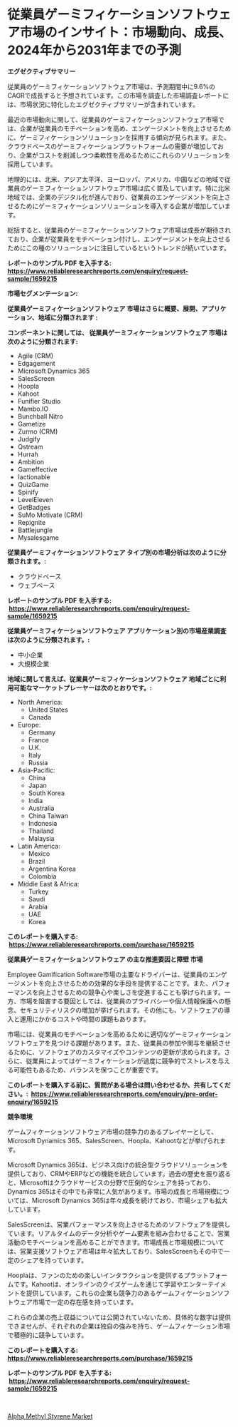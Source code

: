 <p><h1>従業員ゲーミフィケーションソフトウェア市場のインサイト：市場動向、成長、2024年から2031年までの予測</h1></p><p><strong>エグゼクティブサマリー</strong></p>
<p><p>従業員のゲーミフィケーションソフトウェア市場は、予測期間中に9.6%のCAGRで成長すると予想されています。この市場を調査した市場調査レポートには、市場状況に特化したエグゼクティブサマリーが含まれています。</p><p>最近の市場動向に関して、従業員のゲーミフィケーションソフトウェア市場では、企業が従業員のモチベーションを高め、エンゲージメントを向上させるために、ゲーミフィケーションソリューションを採用する傾向が見られます。また、クラウドベースのゲーミフィケーションプラットフォームの需要が増加しており、企業がコストを削減しつつ柔軟性を高めるためにこれらのソリューションを採用しています。</p><p>地理的には、北米、アジア太平洋、ヨーロッパ、アメリカ、中国などの地域で従業員のゲーミフィケーションソフトウェア市場は広く普及しています。特に北米地域では、企業のデジタル化が進んでおり、従業員のエンゲージメントを向上させるためにゲーミフィケーションソリューションを導入する企業が増加しています。</p><p>総括すると、従業員のゲーミフィケーションソフトウェア市場は成長が期待されており、企業が従業員をモチベーション付けし、エンゲージメントを向上させるためにこの種のソリューションに注目しているというトレンドが続いています。</p></p>
<p><strong>レポートのサンプル PDF を入手する: <a href="https://www.reliableresearchreports.com/enquiry/request-sample/1659215">https://www.reliableresearchreports.com/enquiry/request-sample/1659215</a></strong></p>
<p><strong>市場セグメンテーション:</strong></p>
<p><strong> 従業員ゲーミフィケーションソフトウェア 市場はさらに概要、展開、アプリケーション、地域に分類されます :</strong></p>
<p><strong>コンポーネントに関しては、 従業員ゲーミフィケーションソフトウェア 市場は次のように分類されます: &nbsp;</strong></p>
<p><ul><li>Agile (CRM)</li><li>Edgagement</li><li>Microsoft Dynamics 365</li><li>SalesScreen</li><li>Hoopla</li><li>Kahoot</li><li>Funifier Studio</li><li>Mambo.IO</li><li>Bunchball Nitro</li><li>Gametize</li><li>Zurmo (CRM)</li><li>Judgify</li><li>Qstream</li><li>Hurrah</li><li>Ambition</li><li>Gameffective</li><li>Iactionable</li><li>QuizGame</li><li>Spinify</li><li>LevelEleven</li><li>GetBadges</li><li>SuMo Motivate (CRM)</li><li>Repignite</li><li>Battlejungle</li><li>Mysalesgame</li></ul></p>
<p><strong> 従業員ゲーミフィケーションソフトウェア タイプ別の市場分析は次のように分類されます。:</strong></p>
<p><ul><li>クラウドベース</li><li>ウェブベース</li></ul></p>
<p><strong>レポートのサンプル PDF を入手する: &nbsp;<a href="https://www.reliableresearchreports.com/enquiry/request-sample/1659215">https://www.reliableresearchreports.com/enquiry/request-sample/1659215</a></strong></p>
<p><strong> 従業員ゲーミフィケーションソフトウェア アプリケーション別の市場産業調査は次のように分類されます。:</strong></p>
<p><ul><li>中小企業</li><li>大規模企業</li></ul></p>
<p><strong>地域に関して言えば、従業員ゲーミフィケーションソフトウェア 地域ごとに利用可能なマーケットプレーヤーは次のとおりです。:</strong></p>
<p><ul>
    <li>
        North America:
        <ul>
            <li>United States</li>
            <li>Canada</li>
        </ul>
    </li>
    <li>
        Europe:
        <ul>
            <li>Germany</li>
            <li>France</li>
            <li>U.K.</li>
            <li>Italy</li>
            <li>Russia</li>
        </ul>
    </li>
    <li>
        Asia-Pacific:
        <ul>
            <li>China</li>
            <li>Japan</li>
            <li>South Korea</li>
            <li>India</li>
            <li>Australia</li>
            <li>China Taiwan</li>
            <li>Indonesia</li>
            <li>Thailand</li>
            <li>Malaysia</li>
        </ul>
    </li>
    <li>
        Latin America:
        <ul>
            <li>Mexico</li>
            <li>Brazil</li>
            <li>Argentina Korea</li>
            <li>Colombia</li>
        </ul>
    </li>
    <li>
        Middle East & Africa:
        <ul>
            <li>Turkey</li>
            <li>Saudi</li>
            <li>Arabia</li>
            <li>UAE</li>
            <li>Korea</li>
        </ul>
    </li>
    </ul></p>
<p><strong>このレポートを購入する: &nbsp;<a href="https://www.reliableresearchreports.com/purchase/1659215">https://www.reliableresearchreports.com/purchase/1659215</a></strong></p>
<p><strong>従業員ゲーミフィケーションソフトウェア の主な推進要因と障壁 市場</strong></p>
<p><p>Employee Gamification Software市場の主要なドライバーは、従業員のエンゲージメントを向上させるための効果的な手段を提供することです。また、パフォーマンスを向上させるための競争心や楽しさを促進することも挙げられます。一方、市場を阻害する要因としては、従業員のプライバシーや個人情報保護への懸念、セキュリティリスクの増加が挙げられます。その他にも、ソフトウェアの導入と運用にかかるコストや時間の課題もあります。</p><p>市場には、従業員のモチベーションを高めるために適切なゲーミフィケーションソフトウェアを見つける課題があります。また、従業員の参加や関与を継続させるために、ソフトウェアのカスタマイズやコンテンツの更新が求められます。さらに、従業員によってはゲーミフィケーションが過度に競争的でストレスを与える可能性もあるため、バランスを保つことが重要です。</p></p>
<p><strong>このレポートを購入する前に、質問がある場合は問い合わせるか、共有してください。:&nbsp; <a href="https://www.reliableresearchreports.com/enquiry/pre-order-enquiry/1659215">https://www.reliableresearchreports.com/enquiry/pre-order-enquiry/1659215</a></strong></p>
<p><strong>競争環境</strong></p>
<p><p>ゲームフィケーションソフトウェア市場の競争力のあるプレイヤーとして、Microsoft Dynamics 365、SalesScreen、Hoopla、Kahootなどが挙げられます。</p><p>Microsoft Dynamics 365は、ビジネス向けの統合型クラウドソリューションを提供しており、CRMやERPなどの機能を統合しています。過去の歴史を振り返ると、Microsoftはクラウドサービスの分野で圧倒的なシェアを持っており、Dynamics 365はその中でも非常に人気があります。市場の成長と市場規模については、Microsoft Dynamics 365は年々成長を続けており、市場シェアも拡大しています。</p><p>SalesScreenは、営業パフォーマンスを向上させるためのソフトウェアを提供しています。リアルタイムのデータ分析やゲーム要素を組み合わせることで、営業活動のモチベーションを高めることができます。市場成長と市場規模については、営業支援ソフトウェア市場は年々拡大しており、SalesScreenもその中で一定のシェアを持っています。</p><p>Hooplaは、ファンのための楽しいインタラクションを提供するプラットフォームです。Kahootは、オンラインのクイズゲームを通じて学習やエンターテイメントを提供しています。これらの企業も競争力のあるゲームフィケーションソフトウェア市場で一定の存在感を持っています。</p><p>これらの企業の売上収益については公開されていないため、具体的な数字は提供できませんが、それぞれの企業は独自の強みを持ち、ゲームフィケーション市場で積極的に競争しています。</p></p>
<p><strong>このレポートを購入する: &nbsp; <a href="https://www.reliableresearchreports.com/purchase/1659215">https://www.reliableresearchreports.com/purchase/1659215</a></strong></p>
<p><strong>レポートのサンプル PDF を入手する: &nbsp;<a href="https://www.reliableresearchreports.com/enquiry/request-sample/1659215">https://www.reliableresearchreports.com/enquiry/request-sample/1659215</a></strong><strong></strong></p>
<p>&nbsp;</p>
<p><p><a href="https://crocus-run-b5a.notion.site/Alpha-Methyl-Styrene-Market-Size-Growth-and-Forecast-from-2024-2031-a4cea6078fb345b6a457782052a1f453">Alpha Methyl Styrene Market</a></p></p>